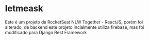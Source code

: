 # letmeask
Este é um projeto da RocketSeat NLW Together - ReactJS, porém foi alterado, de backend este projeto incialmente utiliza firebase, mas foi modificado para Django Rest Framework
